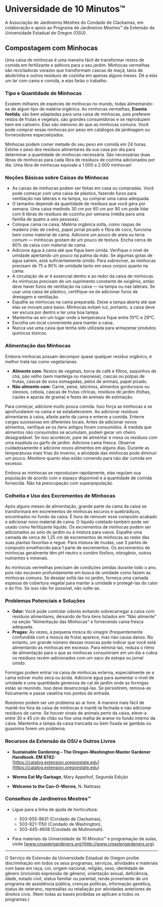 # Universidade de 10 Minutos™

A Associação de Jardineiros Mestres do Condado de Clackamas, em colaboração e apoio ao Programa de Jardineiros Mestres™ da Extensão da Universidade Estadual de Oregon (OSU).

## Compostagem com Minhocas

Uma caixa de minhocas é uma maneira fácil de transformar restos de comida em fertilizante e aditivos para o seu jardim. Minhocas vermelhas são recicladoras vorazes que transformam cascas de maçã, talos de abobrinha e outros resíduos de cozinha em apenas alguns meses. Dê a elas um lar com cama e comida, e elas farão o trabalho.

### Tipo e Quantidade de Minhocas

Existem milhares de espécies de minhocas no mundo, todas alimentando-se de algum tipo de matéria orgânica. As minhocas vermelhas, **Eisenia foetida**, são bem adaptadas para uma caixa de minhocas, pois preferem restos de frutas e vegetais, são grandes consumidoras e se reproduzem bem em cativeiro. Elas são menores do que as minhocas comuns. Você pode comprar essas minhocas por peso em catálogos de jardinagem ou fornecedores especializados.

Minhocas podem comer metade do seu peso em comida em 24 horas. Estime o peso dos resíduos alimentares da sua casa por dia para determinar a quantidade de minhocas necessária. São necessárias duas libras de minhocas para cada libra de resíduos de cozinha adicionados por dia. Uma libra de minhocas equivale a 1.000 a 2.000 minhocas!

### Noções Básicas sobre Caixas de Minhocas

- As caixas de minhocas podem ser feitas em casa ou compradas. Você pode começar com uma caixa de plástico, fazendo furos para ventilação nas laterais e na tampa, ou comprar uma caixa adequada.
- O tamanho depende da quantidade de resíduos que você gera por semana. Uma caixa medindo 30 cm por 60 cm por 90 cm pode lidar com 6 libras de resíduos de cozinha por semana (média para uma família de quatro a seis pessoas).
- Coloque cama na caixa. Matéria orgânica solta, como raspas de madeira (não de cedro), papel jornal picado e fibra de coco, funciona bem como material de cama. Adicione um pouco de areia ou terra comum — minhocas gostam de um pouco de textura. Encha cerca de 80% da caixa com material de cama.
- Adicione água à cama até que fique bem úmida. Verifique o nível de umidade apertando um pouco na palma da mão. Se algumas gotas de água saírem, está suficientemente úmido. Para sobreviver, as minhocas precisam de 75 a 90% de umidade tanto em seus corpos quanto na cama.
- A circulação de ar é essencial dentro e ao redor da caixa de minhocas. As minhocas precisam de um suprimento constante de oxigênio, então deve haver furos de ventilação na caixa — na tampa ou nas laterais. Se usar uma caixa de plástico, certifique-se de adicionar furos de drenagem e ventilação.
- Espalhe as minhocas na cama preparada. Deixe a tampa aberta até que elas se movam para baixo. Minhocas evitam luz, portanto, a caixa deve ser escura por dentro e ter uma boa tampa.
- Mantenha-as em um lugar onde a temperatura fique entre 10°C e 29°C.
- Escolha um local conveniente para manter a caixa.
- Nunca use uma caixa que tenha sido utilizada para armazenar produtos químicos tóxicos.

### Alimentação das Minhocas

Embora minhocas possam decompor quase qualquer resíduo orgânico, é melhor tratá-las como vegetarianas.

- **Alimente com:** Restos de vegetais, borra de café e filtros, saquinhos de chá, pão velho (sem manteiga ou maionese), cascas ou polpas de frutas, cascas de ovos esmagadas, pelos de animais, papel picado.
- **Não alimente com:** Carne, peixe, laticínios, alimentos gordurosos ou oleosos, cebola, cascas de frutas cítricas, resíduos de jardim (folhas, caules e aparas de grama) e fezes de animais de estimação.

Para começar, adicione muito pouca comida. Isso força as minhocas a se aprofundarem na cama e se estabelecerem. Ao adicionar resíduos alimentares à caixa, afaste parte da cama e enterre a comida. Enterre cargas sucessivas em diferentes locais. Antes de adicionar novos alimentos, verifique se os itens antigos foram consumidos. À medida que alimentos não consumidos se acumulam, podem gerar um cheiro desagradável. Se isso acontecer, pare de alimentar e mexa os resíduos com uma espátula ou garfo de jardim. Adicione cama fresca. Observe cuidadosamente e adicione novos alimentos em alguns dias. Durante as temperaturas mais frias do inverno, a atividade das minhocas pode diminuir um pouco. Monitore quanto elas estão comendo para não dar comida em excesso.

Embora as minhocas se reproduzam rapidamente, elas regulam sua população de acordo com o espaço disponível e a quantidade de comida fornecida. Não há preocupação com superpopulação.

### Colheita e Uso dos Excrementos de Minhocas

Após alguns meses de alimentação, grande parte da cama da caixa se transformará em excrementos de minhocas escuros e quebradiços, encontrados no fundo da caixa. É hora de remover esse composto acabado e adicionar novo material de cama. O líquido coletado também pode ser usado como fertilizante líquido. Os excrementos de minhocas podem ser adicionados ao solo do jardim ou à mistura para vasos. Espalhe uma camada de cerca de 1,25 cm de excrementos de minhocas ao redor das suas plantas favoritas e regue. Para mistura de mudas, use 3 partes de composto envelhecido para 1 parte de excrementos. Os excrementos de minhocas geralmente têm pH neutro e contêm fósforo, nitrogênio, outros nutrientes e minerais.

As minhocas vermelhas precisam de condições úmidas durante todo o ano, pois não escavam profundamente em busca de umidade como fazem as minhocas comuns. Se desejar soltá-las no jardim, forneça uma camada espessa de cobertura vegetal para manter a umidade e protegê-las do calor e do frio. Se isso não for possível, não solte-as.

### Problemas Potenciais e Soluções

- **Odor:** Você pode controlar odores evitando sobrecarregar a caixa com resíduos alimentares, deixando de fora itens listados em "Não alimente" na seção "Alimentação das Minhocas" e fornecendo cama fresca adequada.
- **Pragas:** Às vezes, a pequena mosca do vinagre (frequentemente confundida com a mosca da fruta) aparece, mas não causa danos. No entanto, um grande número dessas moscas pode indicar que você está alimentando as minhocas em excesso. Para eliminá-las, reduza o ritmo de alimentação para o que as minhocas consumiriam em um dia e cubra os resíduos recém-adicionados com um saco de estopa ou jornal úmido.

Formigas podem entrar na caixa de minhocas externa, especialmente se a cama estiver muito seca ou ácida. Adicione água para aumentar o nível de umidade e uma quantidade generosa de cal de jardim onde as formigas estão se reunindo. Isso deve desencorajá-las. Se persistirem, remova-as fisicamente e passe vaselina nos pontos de entrada.

Roedores podem ser um problema ao ar livre. A maneira mais fácil de mantê-los fora da caixa de minhocas é mantê-la fechada e não adicionar resíduos de carne. Se houver sinais de animais perto da caixa, eleve-a entre 30 e 45 cm do chão ou fixe uma malha de arame no fundo interno da caixa. Mantenha a tampa da caixa trancada ou bem fixada se gambás ou guaxinins forem um problema.

### Recursos da Extensão da OSU e Outros Livros

- **Sustainable Gardening – The Oregon-Washington Master Gardener Handbook. EM 8742:**  
  [https://catalog.extension.oregonstate.edu](https://catalog.extension.oregonstate.edu)
  
- **Worms Eat My Garbage**, Mary Appelhof, Segunda Edição  
- **Welcome to the Can-O-Worms**, N. Nattrass  

### Conselhos de Jardineiros Mestres™

- Ligue para a linha de ajuda de horticultura:  
  - 503-655-8631 (Condado de Clackamas),  
  - 503-821-1150 (Condado de Washington),  
  - 503-445-4608 (Condado de Multnomah).

- Para materiais da Universidade de 10 Minutos™ e programação de aulas, visite [www.cmastergardeners.org](http://www.cmastergardeners.org).

---

O Serviço de Extensão da Universidade Estadual de Oregon proíbe discriminação em todos os seus programas, serviços, atividades e materiais com base em raça, cor, origem nacional, religião, sexo, identidade de gênero (incluindo expressão de gênero), orientação sexual, deficiência, idade, estado civil, status familiar ou parental, renda proveniente de um programa de assistência pública, crenças políticas, informação genética, status de veterano, represálias ou retaliação por atividades anteriores de direitos civis. (Nem todas as bases proibidas se aplicam a todos os programas.)